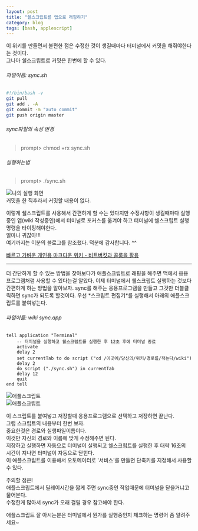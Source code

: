 ```yaml
---
layout: post
title: "쉘스크립트를 앱으로 래핑하기"
category: blog
tags: [bash, applescript]
---
```


이 위키를 만들면서 불편한 점은 수정한 것이 생길때마다 터미널에서 커밋을 해줘야한다는 것이다.  
그나마 쉘스크립트로 커밋은 한번에 할 수 있다.  

###### 파일이름: sync.sh
```bash
#!/bin/bash -v
git pull
git add . -A
git commit -m "auto commit"
git push origin master
```

###### sync파일의 속성 변경
>prompt> chmod +rx sync.sh  

###### 실행하는법
>prompt> ./sync.sh  


![나의 실행 화면](image/packaged-bash/f2f1c71c_001.jpg)  
커밋을 한 직후라서 커밋할 내용이 없다.  


이렇게 쉘스크립트를 사용해서 간편하게 할 수는 있다지만 수정사항이 생길때마다 실행중인 앱(wiki 작성중인)에서 터미널로 포커스를 옮겨야 하고 터미널에 쉘스크립트 실행명령을 타이핑해야한다.  
얼마나 귀찮아!!!  
여기까지는 이분의 블로그를 참조했다. 덕분에 감사합니다. ^^  

[빠르고 가벼운 개인용 마크다운 위키 - 비트버킷과 골룸을 활용](http://nolboo.github.io/blog/2013/12/17/markdown-wiki-bitbucket-gollum/)

<hr>
더 간단하게 할 수 있는 방법을 찾아보다가 애플스크립트로 래핑을 해주면 맥에서 응용프로그램처럼 사용할 수 있다는걸 알았다.  
이제 터미널에서 쉘스크립트 실행하는 것보다 간편하게 하는 방법을 알아보자.  
sync를 해주는 응용프로그램을 만들고 그것만 더블클릭하면 sync가 되도록 할것이다.  
우선 *스크립트 편집기*를 실행해서 아래의 애플스크립트를 붙여넣는다.  

###### 파일이름: wiki sync.app
```applescript
tell application "Terminal"
    -- 터미널을 실행하고 쉘스크립트를 실행한 후 12초 후에 터미널 종료
    activate
    delay 2
    set currentTab to do script ("cd /이곳에/당신의/위키/경로를/적는다/wiki")
    delay 2
    do script ("./sync.sh") in currentTab
    delay 12
    quit
end tell
```

![애플스크립트](/image/packaged-bash/f2f1c71c_002.jpg)  
![애플스크립트](image/packaged-bash/f2f1c71c_003.jpg)  

이 스크립트를 붙여넣고 저장할때 응용프로그램으로 선택하고 저장하면 끝난다.  
그럼 스크립트의 내용부터 한번 보자.  
중요한것은 경로와 실행파일이름이다.  
이것만 자신의 경로와 이름에 맞게 수정해주면 된다.  
저장하고 실행하면 자동으로 터미널이 실행되고 쉘스크립트를 실행한 후 대략 16초의 시간이 지나면 터미널이 자동으로 닫힌다.  
이 애플스크립트를 이용해서 오토메이터로 '서비스'를 만들면 단축키를 지정해서 사용할 수 있다.  

주의할 점은!  
애플스크립트에서 딜레이시간을 짧게 주면 sync중인 작업때문에 터미널을 닫을거냐고 물어본다.  
수정한게 많아서 sync가 오래 걸릴 경우 참고해야 한다.  

애플스크립트 잘 아시는분은 터미널에서 뭔가를 실행중인지 체크하는 명령어 좀 알려주세요~  